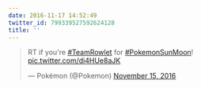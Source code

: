 ```yaml
---
date: 2016-11-17 14:52:49
twitter_id: 799339527592624128
title: ''
---
```


<blockquote class="twitter-tweet"><p lang="en" dir="ltr">RT if you&#39;re <a href="https://twitter.com/hashtag/TeamRowlet?src=hash&amp;ref_src=twsrc%5Etfw">#TeamRowlet</a> for <a href="https://twitter.com/hashtag/PokemonSunMoon?src=hash&amp;ref_src=twsrc%5Etfw">#PokemonSunMoon</a>! <a href="https://t.co/di4HUe8aJK">pic.twitter.com/di4HUe8aJK</a></p>&mdash; Pokémon (@Pokemon) <a href="https://twitter.com/Pokemon/status/798660878589566976?ref_src=twsrc%5Etfw">November 15, 2016</a></blockquote>
<script async src="https://platform.twitter.com/widgets.js" charset="utf-8"></script>
